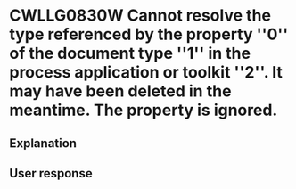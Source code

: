# CWLLG0830W Cannot resolve the type referenced by the property ''0'' of the document type ''1'' in the process application or toolkit ''2''. It may have been deleted in the meantime. The property is ignored.

## Explanation

## User response